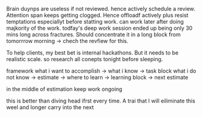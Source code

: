 Brain duynps are useless if not reviewed. hence actively schedule a review. Attention span keeps getting clogged. Hence offloadf actively plus resist temptations especiallyt before statting work. can work later after doing majkority of the work. todfay's deep work session ended up being only 30 mins long across fractures.  Should concentrate it in a long block from tomorrrow morning -> chech the revfiew for this. 

To help clients, my best bet is internal hackathons. But it needs to be realistic scale. so research all conepts tonight before sleeping.

framework
what i want to accomplish -> what i know -> task block
what i do not know -> estimate -> where to learn -> learning block -> next estimate

in the middle of estimation keep work ongoing

this is better than diving head ifrst every time. A trai that I will eiliminate this weel and longer carry into the next